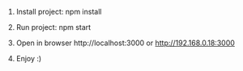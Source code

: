 1. Install project:  npm install

2. Run project:   npm start

3. Open in browser http://localhost:3000 or http://192.168.0.18:3000

3. Enjoy :)